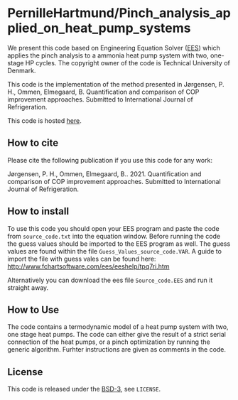 PernilleHartmund/Pinch_analysis_applied_on_heat_pump_systems
==================

We present this code based on Engineering Equation Solver ([EES](http://fchartsoftware.com/))
which applies the pinch analysis to a ammonia heat pump system with two, one-stage HP cycles. The copyright owner of the code is Technical University of Denmark. 

This code is the implementation of the method presented in Jørgensen, P. H., Ommen, Elmegaard, B. Quantification and comparison of COP improvement approaches. Submitted to International Journal of Refrigeration.

This code is hosted [here](https://github.com/PernilleHartmund/Pinch_analysis_applied_on_HPsystems).

How to cite
-----------

Please cite the following publication if you use this code for any work:

Jørgensen, P. H., Ommen, Elmegaard, B.. 2021. Quantification and comparison of COP improvement approaches. Submitted to International Journal of Refrigeration.


How to install
--------------

To use this code you should open your EES program and paste the code from `source_code.txt`
into the equation window. 
Before running the code the guess values should be imported to the EES program as well. The guess values are found within the file `Guess_Values_source_code.VAR`. A guide to import the file with guess vales can be found here: http://www.fchartsoftware.com/ees/eeshelp/tpq7ri.htm 

Alternatively you can download the ees file `Source_code.EES`  and run it straight away.

How to Use
--------------
The code contains a termodynamic model of a heat pump system with two, one stage heat pumps.
The code can either give the result of a strict serial connection of the heat pumps, or a pinch optimization by running the generic algorithm. Furhter instructions are given as comments in the code. 


License
-------

This code is released under the [BSD-3](https://opensource.org/licenses/BSD-3-Clause), see `LICENSE`.

